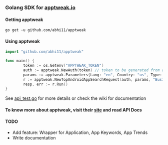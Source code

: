 ### Golang SDK for [apptweak.io](https://apptweak.io/)

#### Getting apptweak
```
go get -u github.com/abhi11/apptweak
```

#### Using apptweak
```go
import "github.com/abhi11/apptweak"

func main() {
	    token := os.Getenv("APPTWEAK_TOKEN")
        auth := apptweak.NewAuth(token) // token to be generated from apptweak website
        params := apptweak.Parameters{Lang: "en", Country: "us", Type: "free"}
     	r := apptweak.NewTopAndroidAppSearchRequest(auth, params, "Business")
		resp, err := r.Run()
}
```
See [api_test.go](https://github.com/abhi11/apptweak/blob/master/api_test.go) for more details or check the wiki for documentation

#### To know more about apptweak, visit their [site](https://apptweak.io/) and read API Docs

#### TODO
* Add feature: Wrapper for Application, App Keywords, App Trends
* Write documentation
